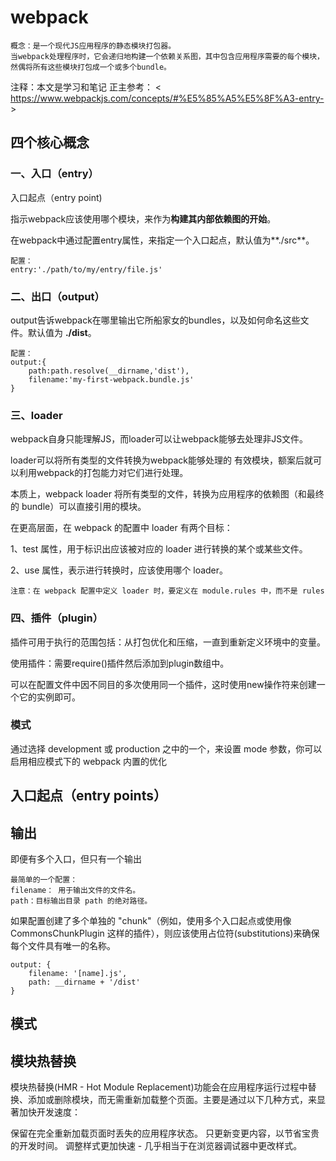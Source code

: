 # webpack

    概念：是一个现代JS应用程序的静态模块打包器。
    当webpack处理程序时，它会递归地构建一个依赖关系图，其中包含应用程序需要的每个模块，然偶将所有这些模块打包成一个或多个bundle。

注释：本文是学习和笔记
正主参考： < https://www.webpackjs.com/concepts/#%E5%85%A5%E5%8F%A3-entry- >

## 四个核心概念

### 一、入口（entry）

入口起点（entry point)

指示webpack应该使用哪个模块，来作为**构建其内部依赖图的开始**。

在webpack中通过配置entry属性，来指定一个入口起点，默认值为**./src**。
    
    配置：
    entry:'./path/to/my/entry/file.js'


### 二、出口（output）

output告诉webpack在哪里输出它所船家女的bundles，以及如何命名这些文件。默认值为 **./dist**。

    配置：
    output:{
        path:path.resolve(__dirname,'dist'),
        filename:'my-first-webpack.bundle.js'
    }

### 三、loader

webpack自身只能理解JS，而loader可以让webpack能够去处理非JS文件。

loader可以将所有类型的文件转换为webpack能够处理的 有效模块，额案后就可以利用webpack的打包能力对它们进行处理。

本质上，webpack loader 将所有类型的文件，转换为应用程序的依赖图（和最终的 bundle）可以直接引用的模块。

在更高层面，在 webpack 的配置中 loader 有两个目标：

1、test 属性，用于标识出应该被对应的 loader 进行转换的某个或某些文件。

2、use 属性，表示进行转换时，应该使用哪个 loader。

    注意：在 webpack 配置中定义 loader 时，要定义在 module.rules 中，而不是 rules

### 四、插件（plugin）

插件可用于执行的范围包括：从打包优化和压缩，一直到重新定义环境中的变量。

使用插件：需要require()插件然后添加到plugin数组中。

可以在配置文件中因不同目的多次使用同一个插件，这时使用new操作符来创建一个它的实例即可。

### 模式

通过选择 development 或 production 之中的一个，来设置 mode 参数，你可以启用相应模式下的 webpack 内置的优化


## 入口起点（entry points）


## 输出

即便有多个入口，但只有一个输出

    最简单的一个配置：
    filename： 用于输出文件的文件名。
    path：目标输出目录 path 的绝对路径。

如果配置创建了多个单独的 "chunk"（例如，使用多个入口起点或使用像 CommonsChunkPlugin 这样的插件），则应该使用占位符(substitutions)来确保每个文件具有唯一的名称。

    output: {
        filename: '[name].js',
        path: __dirname + '/dist'
    }

## 模式

## 模块热替换

模块热替换(HMR - Hot Module Replacement)功能会在应用程序运行过程中替换、添加或删除模块，而无需重新加载整个页面。主要是通过以下几种方式，来显著加快开发速度：

保留在完全重新加载页面时丢失的应用程序状态。
只更新变更内容，以节省宝贵的开发时间。
调整样式更加快速 - 几乎相当于在浏览器调试器中更改样式。